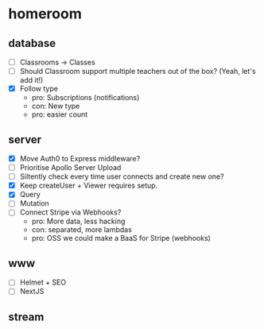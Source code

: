 # homeroom

## database

- [ ] Classrooms -> Classes
- [ ] Should Classroom support multiple teachers out of the box? (Yeah, let's add it!)
- [x] Follow type
  - pro: Subscriptions (notifications)
  - con: New type
  - pro: easier count

## server

- [x] Move Auth0 to Express middleware?
- [ ] Prioritise Apollo Server Upload
- [ ] Siltently check every time user connects and create new one?
- [x] Keep createUser + Viewer requires setup.
- [x] Query
- [ ] Mutation
- [ ] Connect Stripe via Webhooks?
  - pro: More data, less hacking
  - con: separated, more lambdas
  - pro: OSS we could make a BaaS for Stripe (webhooks)

## www

- [ ] Helmet + SEO
- [ ] NextJS

## stream
